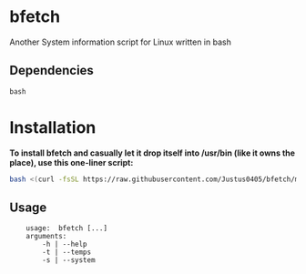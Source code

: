 # bfetch
Another System information script for Linux written in bash

## Dependencies
```plaintext
bash
```

# Installation

**To install bfetch and casually let it drop itself into /usr/bin (like it owns the place), use this one-liner script:**

```bash
bash <(curl -fsSL https://raw.githubusercontent.com/Justus0405/bfetch/main/install.sh)
```

## Usage
```plaintext
    usage:  bfetch [...]
    arguments:
        -h | --help
        -t | --temps
        -s | --system

```
